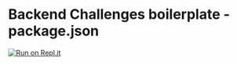 # Backend Challenges boilerplate - package.json
[![Run on Repl.it](https://repl.it/badge/github/freeCodeCamp/boilerplate-npm)](https://boilerplate-npm.iitdelhi2017.repl.co)